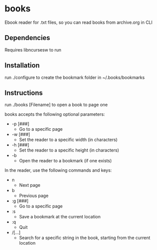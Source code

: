 # books
Ebook reader for .txt files, so you can read books from archive.org in CLI

## Dependencies
Requires libncursesw to run

## Installation

run ./configure to create the bookmark folder in ~/.books/bookmarks

## Instructions

run ./books [Filename] to open a book to page one

books accepts the following optional parameters:

* -p [###]
	* Go to a specific page
* -w [###]
	* Set the reader to a specific width (in characters)
* -h [###]
	* Set the reader to a specific height (in characters)
* -b
	* Open the reader to a bookmark (if one exists)

In the reader, use the following commands and keys:

* n 
	* Next page
* b	
	* Previous page
* :g [###]
	* Go to a specific page
* :s
	* Save a bookmark at the current location
* :q
	* Quit
* /[...]
	* Search for a specific string in the book, starting from the current location
